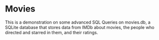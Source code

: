 # Movies

This is a demonstration on some advanced SQL Queries on movies.db, a SQLite database that stores data from IMDb about movies, the people who directed and starred in them, and their ratings.

